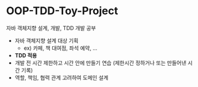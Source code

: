 # OOP-TDD-Toy-Project
자바 객체지향 설계, 개발, TDD 개발 공부
- 자바 객체지향 설계 대상 기획 
  - ex) 카페, 책 대여점, 좌석 예약, ...
- **TDD 적용**
- 개발 전 시간 제한하고 시간 안에 만들기 연습 (제한시간 정하거나 또는 만들어낸 시간 기록)
- 역할, 책임, 협력 관계 고려하여 도메인 설계
